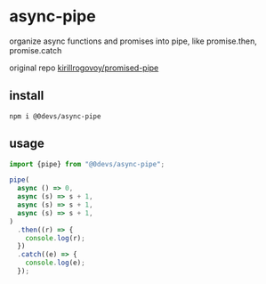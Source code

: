 # async-pipe

organize async functions and promises into pipe, like promise.then, promise.catch

original repo [kirillrogovoy/promised-pipe](https://github.com/kirillrogovoy/promised-pipe)


## install

```
npm i @0devs/async-pipe
```


## usage

<!-- TODO more examples -->

```js
import {pipe} from "@0devs/async-pipe";

pipe(
  async () => 0,
  async (s) => s + 1,
  async (s) => s + 1,
  async (s) => s + 1,
)
  .then((r) => {
    console.log(r);
  })
  .catch((e) => {
    console.log(e);
  });
```
